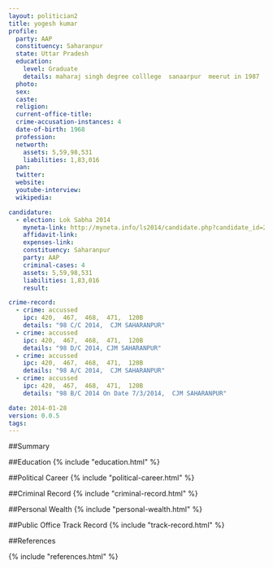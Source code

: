 ```yaml
---
layout: politician2
title: yogesh kumar
profile: 
  party: AAP
  constituency: Saharanpur
  state: Uttar Pradesh
  education: 
    level: Graduate
    details: maharaj singh degree colllege  sanaarpur  meerut in 1987
  photo: 
  sex: 
  caste: 
  religion: 
  current-office-title: 
  crime-accusation-instances: 4
  date-of-birth: 1968
  profession: 
  networth: 
    assets: 5,59,98,531
    liabilities: 1,83,016
  pan: 
  twitter: 
  website: 
  youtube-interview: 
  wikipedia: 

candidature: 
  - election: Lok Sabha 2014
    myneta-link: http://myneta.info/ls2014/candidate.php?candidate_id=224
    affidavit-link: 
    expenses-link: 
    constituency: Saharanpur 
    party: AAP
    criminal-cases: 4
    assets: 5,59,98,531
    liabilities: 1,83,016
    result:  

crime-record: 
  - crime: accussed
    ipc: 420,  467,  468,  471,  120B
    details: "98 C/C 2014,  CJM SAHARANPUR" 
  - crime: accussed
    ipc: 420,  467,  468,  471,  120B
    details: "98 D/C 2014, CJM SAHARANPUR" 
  - crime: accussed
    ipc: 420,  467,  468,  471,  120B
    details: "98 A/C 2014,  CJM SAHARANPUR" 
  - crime: accussed
    ipc: 420,  467,  468,  471,  120B
    details: "98 B/C 2014 On Date 7/3/2014,  CJM SAHARANPUR" 

date: 2014-01-28
version: 0.0.5
tags: 
---
```

##Summary


##Education
{% include "education.html" %}


##Political Career
{% include "political-career.html" %}


##Criminal Record
{% include "criminal-record.html" %}


##Personal Wealth
{% include "personal-wealth.html" %}


##Public Office Track Record
{% include "track-record.html" %}


##References


{% include "references.html" %}